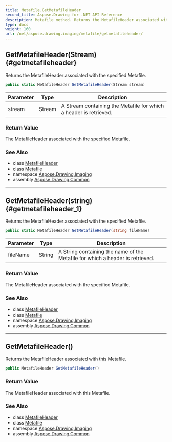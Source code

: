 ```yaml
---
title: Metafile.GetMetafileHeader
second_title: Aspose.Drawing for .NET API Reference
description: Metafile method. Returns the MetafileHeader associated with the specified Metafile
type: docs
weight: 160
url: /net/aspose.drawing.imaging/metafile/getmetafileheader/
---
```

## GetMetafileHeader(Stream) {#getmetafileheader}

Returns the MetafileHeader associated with the specified Metafile.

```csharp
public static MetafileHeader GetMetafileHeader(Stream stream)
```

| Parameter | Type | Description |
| --- | --- | --- |
| stream | Stream | A Stream containing the Metafile for which a header is retrieved. |

### Return Value

The MetafileHeader associated with the specified Metafile.

### See Also

* class [MetafileHeader](../../metafileheader/)
* class [Metafile](../)
* namespace [Aspose.Drawing.Imaging](../../metafile/)
* assembly [Aspose.Drawing.Common](../../../)

---

## GetMetafileHeader(string) {#getmetafileheader_1}

Returns the MetafileHeader associated with the specified Metafile.

```csharp
public static MetafileHeader GetMetafileHeader(string fileName)
```

| Parameter | Type | Description |
| --- | --- | --- |
| fileName | String | A String containing the name of the Metafile for which a header is retrieved. |

### Return Value

The MetafileHeader associated with the specified Metafile.

### See Also

* class [MetafileHeader](../../metafileheader/)
* class [Metafile](../)
* namespace [Aspose.Drawing.Imaging](../../metafile/)
* assembly [Aspose.Drawing.Common](../../../)

---

## GetMetafileHeader()

Returns the MetafileHeader associated with this Metafile.

```csharp
public MetafileHeader GetMetafileHeader()
```

### Return Value

The MetafileHeader associated with this Metafile.

### See Also

* class [MetafileHeader](../../metafileheader/)
* class [Metafile](../)
* namespace [Aspose.Drawing.Imaging](../../metafile/)
* assembly [Aspose.Drawing.Common](../../../)


